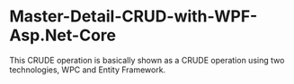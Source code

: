 # Master-Detail-CRUD-with-WPF-Asp.Net-Core
This CRUDE operation is basically shown as a CRUDE operation using two technologies, WPC and Entity Framework.
